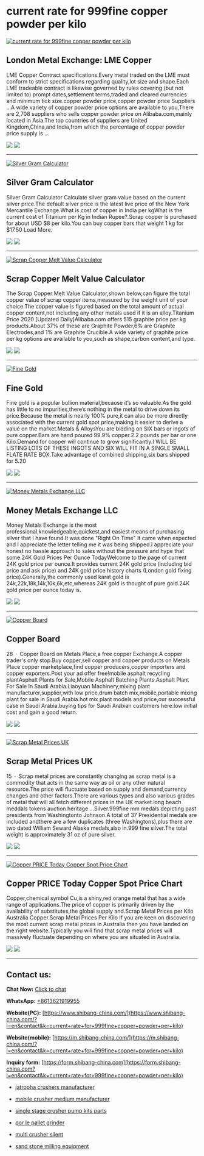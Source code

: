 # current rate for 999fine copper powder per kilo

<a href="https://swt.shibang-china.com/?l=en&img&k=current+rate+for+999fine+copper+powder+per+kilo" target="_blank">![current rate for 999fine copper powder per kilo](http://static.shibang-china.com/all-800x300/202.jpg)</a>

## London Metal Exchange: LME Copper
LME Copper Contract specifications.Every metal traded on the LME must conform to strict specifications regarding quality,lot size and shape.Each LME tradeable contract is likewise governed by rules covering (but not limited to) prompt dates,settlement terms,traded and cleared currencies and minimum tick size.copper powder price,copper powder price Suppliers …A wide variety of copper powder price options are available to you,There are 2,708 suppliers who sells copper powder price on Alibaba.com,mainly located in Asia.The top countries of suppliers are United Kingdom,China,and India,from which the percentage of copper powder price supply is …


<a href="https://whatsapp.shibangsoft.com/WhatsApp.php" target="_blank" title="WhatsApp">![](http://static.shibang-china.com/icon/whatsapp.png)</a> <a href="https://swt.shibang-china.com/?l=en&icon&k=current+rate+for+999fine+copper+powder+per+kilo" target="_blank">![](http://static.shibang-china.com/icon/chat-en.png)</a>

---

<a href="https://swt.shibang-china.com/?l=en&img&k=current+rate+for+999fine+copper+powder+per+kilo" target="_blank">![Silver Gram Calculator](http://static.shibang-china.com/all-800x300/177.jpg)</a>

## Silver Gram Calculator
Silver Gram Calculator Calculate silver gram value based on the current silver price.The default silver price is the latest live price of the New York Mercantile Exchange.What is cost of copper in India per kgWhat is the current cost of Titanium per Kg in Indian Rupee?.Scrap copper is purchased for about USD $8 per kilo.You can buy copper bars that weight 1 kg for $17.50 Load More.


<a href="https://whatsapp.shibangsoft.com/WhatsApp.php" target="_blank" title="WhatsApp">![](http://static.shibang-china.com/icon/whatsapp.png)</a> <a href="https://swt.shibang-china.com/?l=en&icon&k=current+rate+for+999fine+copper+powder+per+kilo" target="_blank">![](http://static.shibang-china.com/icon/chat-en.png)</a>

---

<a href="https://swt.shibang-china.com/?l=en&img&k=current+rate+for+999fine+copper+powder+per+kilo" target="_blank">![Scrap Copper Melt Value Calculator](http://static.shibang-china.com/all-800x300/1225.jpg)</a>

## Scrap Copper Melt Value Calculator
The Scrap Copper Melt Value Calculator,shown below,can figure the total copper value of scrap copper items,measured by the weight unit of your choice.The copper value is figured based on the total amount of actual copper content,not including any other metals used if it is an alloy.Titanium Price 2020 [Updated Daily]Alibaba.com offers 515 graphite price per kg products.About 37% of these are Graphite Powder,6% are Graphite Electrodes,and 1% are Graphite Crucible.A wide variety of graphite price per kg options are available to you,such as shape,carbon content,and type.


<a href="https://whatsapp.shibangsoft.com/WhatsApp.php" target="_blank" title="WhatsApp">![](http://static.shibang-china.com/icon/whatsapp.png)</a> <a href="https://swt.shibang-china.com/?l=en&icon&k=current+rate+for+999fine+copper+powder+per+kilo" target="_blank">![](http://static.shibang-china.com/icon/chat-en.png)</a>

---

<a href="https://swt.shibang-china.com/?l=en&img&k=current+rate+for+999fine+copper+powder+per+kilo" target="_blank">![Fine Gold](http://static.shibang-china.com/all-800x300/728.jpg)</a>

## Fine Gold
Fine gold is a popular bullion material,because it’s so valuable.As the gold has little to no impurities,there’s nothing in the metal to drive down its price.Because the metal is nearly 100% pure,it can also be more directly associated with the current gold spot price,making it easier to derive a value on the market.Metals &amp; AlloysYou are bidding on SIX bars or ingots of pure copper.Bars are hand poured 99.9% copper.2.2 pounds per bar or one Kilo.Demand for copper will continue to grow significantly.I WILL BE LISTING LOTS OF THESE INGOTS AND SIX WILL FIT IN A SINGLE SMALL FLATE RATE BOX.Take advantage of combined shipping,six bars shipped for 5.20


<a href="https://whatsapp.shibangsoft.com/WhatsApp.php" target="_blank" title="WhatsApp">![](http://static.shibang-china.com/icon/whatsapp.png)</a> <a href="https://swt.shibang-china.com/?l=en&icon&k=current+rate+for+999fine+copper+powder+per+kilo" target="_blank">![](http://static.shibang-china.com/icon/chat-en.png)</a>

---

<a href="https://swt.shibang-china.com/?l=en&img&k=current+rate+for+999fine+copper+powder+per+kilo" target="_blank">![Money Metals Exchange LLC](http://static.shibang-china.com/all-800x300/962.jpg)</a>

## Money Metals Exchange LLC
Money Metals Exchange is the most professional,knowledgeable,quickest,and easiest means of purchasing silver that I have found.It was done &quot;Right On Time&quot; It came when expected and I appreciate the letter telling me it was being shipped.I appreciate your honest no hassle approach to sales without the pressure and hype that some.24K Gold Prices Per Ounce TodayWelcome to the page of current 24K gold price per ounce.It provides current 24K gold price (including bid price and ask price) and 24K gold price history charts (London gold fixing price).Generally,the commonly used karat gold is 24k,22k,18k,14k,10k,6k,etc,whereas 24K gold is thought of pure gold.24K gold price per ounce today is.


<a href="https://whatsapp.shibangsoft.com/WhatsApp.php" target="_blank" title="WhatsApp">![](http://static.shibang-china.com/icon/whatsapp.png)</a> <a href="https://swt.shibang-china.com/?l=en&icon&k=current+rate+for+999fine+copper+powder+per+kilo" target="_blank">![](http://static.shibang-china.com/icon/chat-en.png)</a>

---

<a href="https://swt.shibang-china.com/?l=en&img&k=current+rate+for+999fine+copper+powder+per+kilo" target="_blank">![Copper Board](http://static.shibang-china.com/all-800x300/1281.jpg)</a>

## Copper Board
28&ensp;&#0183;&ensp;Copper Board on Metals Place,a free copper Exchange.A copper trader's only stop.Buy copper,sell copper and copper products on Metals Place copper marketplace,find copper producers,copper importers and copper exporters.Post your ad offer free!mobile asphalt recycling plantAsphalt Plants for Sale,Mobile Asphalt Batching Plants.Asphalt Plant For Sale In Saudi Arabia.Liaoyuan Machinery,mixing plant manufacturer,supplier,with low price,drum batch mix,mobile,portable mixing plant for sale in Saudi Arabia.hot mix plant models and price,our successful case in Saudi Arabia.buying tips for Saudi Arabian customers here.low initial cost and gain a good return.


<a href="https://whatsapp.shibangsoft.com/WhatsApp.php" target="_blank" title="WhatsApp">![](http://static.shibang-china.com/icon/whatsapp.png)</a> <a href="https://swt.shibang-china.com/?l=en&icon&k=current+rate+for+999fine+copper+powder+per+kilo" target="_blank">![](http://static.shibang-china.com/icon/chat-en.png)</a>

---

<a href="https://swt.shibang-china.com/?l=en&img&k=current+rate+for+999fine+copper+powder+per+kilo" target="_blank">![Scrap Metal Prices UK](http://static.shibang-china.com/all-800x300/406.jpg)</a>

## Scrap Metal Prices UK
15&ensp;&#0183;&ensp;Scrap metal prices are constantly changing as scrap metal is a commodity that acts in the same way as oil or any other natural resource.The price will fluctuate based on supply and demand,currency changes and other factors.There are various types and also various grades of metal that will all fetch different prices in the UK market.long beach meddals tokens auction heritage …Silver.999fine mm medals depicting past presidents from Washingtonto Johnson.A total of 37 Presidential medals are included andthere are a few duplicates (three Washingtons),plus there are two dated William Seward Alaska medals,also in.999 fine silver.The total weight is approximately 31 oz of pure silver.


<a href="https://whatsapp.shibangsoft.com/WhatsApp.php" target="_blank" title="WhatsApp">![](http://static.shibang-china.com/icon/whatsapp.png)</a> <a href="https://swt.shibang-china.com/?l=en&icon&k=current+rate+for+999fine+copper+powder+per+kilo" target="_blank">![](http://static.shibang-china.com/icon/chat-en.png)</a>

---

<a href="https://swt.shibang-china.com/?l=en&img&k=current+rate+for+999fine+copper+powder+per+kilo" target="_blank">![Copper PRICE Today Copper Spot Price Chart](http://static.shibang-china.com/all-800x300/89.jpg)</a>

## Copper PRICE Today Copper Spot Price Chart
Copper,chemical symbol Cu,is a shiny,red orange metal that has a wide range of applications.The price of copper is primarily driven by the availability of substitutes,the global supply and.Scrap Metal Prices per Kilo Australia Copper.Scrap Metal Prices Per Kilo If you are keen on discovering the most current scrap metal prices in Australia then you have landed on the right website.Typically you will find that scrap metal prices will massively fluctuate depending on where you are situated in Australia.


<a href="https://whatsapp.shibangsoft.com/WhatsApp.php" target="_blank" title="WhatsApp">![](http://static.shibang-china.com/icon/whatsapp.png)</a> <a href="https://swt.shibang-china.com/?l=en&icon&k=current+rate+for+999fine+copper+powder+per+kilo" target="_blank">![](http://static.shibang-china.com/icon/chat-en.png)</a>

---
## Contact us:

**Chat Now:** [Click to chat](https://swt.shibang-china.com?l=en&contact&k=current+rate+for+999fine+copper+powder+per+kilo)

**WhatsApp:**  [+8613621919955](https://whatsapp.shibangsoft.com/WhatsApp.php)

**Website(PC):** [https://www.shibang-china.com/](https://www.shibang-china.com/?l=en&contact&k=current+rate+for+999fine+copper+powder+per+kilo)

**Website(mobile):** [https://m.shibang-china.com/](https://m.shibang-china.com/?l=en&contact&k=current+rate+for+999fine+copper+powder+per+kilo)

**Inquiry form:** [https://form.shibang-china.com](https://form.shibang-china.com?l=en&contact&k=current+rate+for+999fine+copper+powder+per+kilo)

* [jatropha crushers manufacturer](../156/jatropha%20crushers%20manufacturer.md)

* [mobile crusher medium manufacturer](../160/mobile%20crusher%20medium%20manufacturer.md)

* [single stage crusher pump kits parts](../160/single%20stage%20crusher%20pump%20kits%20parts.md)

* [por le pallet grinder](../157/por%20le%20pallet%20grinder.md)

* [multi crusher silent](../158/multi%20crusher%20silent.md)

* [sand stone milling equipment](../158/sand%20stone%20milling%20equipment.md)
